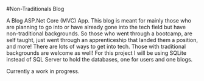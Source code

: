 #Non-Traditionals Blog

A Blog ASP.Net Core (MVC) App. This blog is meant for mainly those who are planning to go into or have already gone into the tech field but have non-traditional backgrounds.
So those who went through a bootcamp, are self taught, just went through an apprenticeship that landed them a position, and more! There are lots of ways to get into tech.
Those with traditional backgrounds are welcome as well! 
For this project I will be using SQLite instead of SQL Server to hold the databases, one for users and one blogs.

Currently a work in progress.
